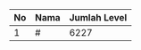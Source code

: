 | No | Nama            | Jumlah Level |
|----|-----------------|--------------|
| 1  | #    |    6227        |
